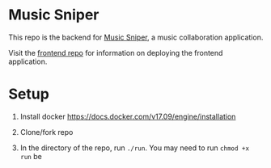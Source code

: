 # Music Sniper

This repo is the backend for [Music Sniper](https://github.com/mickmister/music-sniper), a music collaboration application.

Visit the [frontend repo](https://github.com/mickmister/music-sniper) for information on deploying the frontend application.

# Setup

1. Install docker
https://docs.docker.com/v17.09/engine/installation

2. Clone/fork repo

3. In the directory of the repo, run `./run`. You may need to run `chmod +x run` be